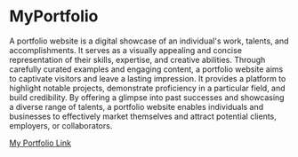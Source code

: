 # MyPortfolio
A portfolio website is a digital showcase of an individual's  work, talents, and accomplishments. It serves as a visually appealing and concise representation of their skills, expertise, and creative abilities. Through carefully curated examples and engaging content, a portfolio website aims to captivate visitors and leave a lasting impression. It provides a platform to highlight notable projects, demonstrate proficiency in a particular field, and build credibility. By offering a glimpse into past successes and showcasing a diverse range of talents, a portfolio website enables individuals and businesses to effectively market themselves and attract potential clients, employers, or collaborators.

[My Portfolio Link](https://saurabh080701.github.io/MyPortfolio/)


